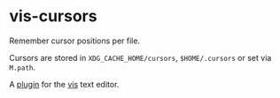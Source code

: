 # vis-cursors

Remember cursor positions per file. 

Cursors are stored in `XDG_CACHE_HOME/cursors`, `$HOME/.cursors` or set via `M.path`.

A [plugin](https://github.com/martanne/vis/wiki/Plugins) for the [vis](https://github.com/martanne/vis) text editor.

